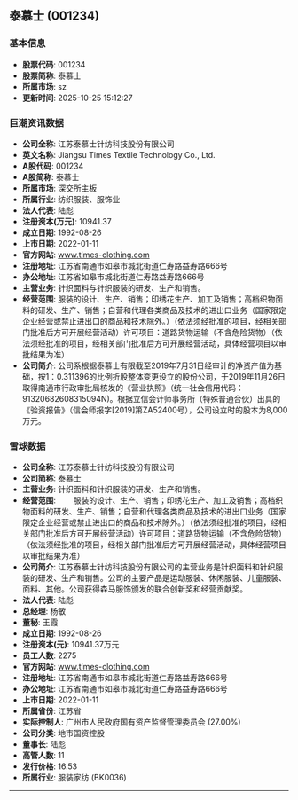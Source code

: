 ## 泰慕士 (001234)

### 基本信息

- **股票代码**: 001234
- **股票简称**: 泰慕士
- **所属市场**: sz
- **更新时间**: 2025-10-25 15:12:27

### 巨潮资讯数据

- **公司全称**: 江苏泰慕士针纺科技股份有限公司
- **英文名称**: Jiangsu Times Textile Technology Co., Ltd.
- **A股代码**: 001234
- **A股简称**: 泰慕士
- **所属市场**: 深交所主板
- **所属行业**: 纺织服装、服饰业
- **法人代表**: 陆彪
- **注册资本(万元)**: 10941.37
- **成立日期**: 1992-08-26
- **上市日期**: 2022-01-11
- **官方网站**: www.times-clothing.com
- **注册地址**: 江苏省南通市如皋市城北街道仁寿路益寿路666号
- **办公地址**: 江苏省如皋市城北街道仁寿路益寿路666号
- **主营业务**: 针织面料与针织服装的研发、生产和销售。
- **经营范围**: 服装的设计、生产、销售；印绣花生产、加工及销售；高档织物面料的研发、生产、销售；自营和代理各类商品及技术的进出口业务（国家限定企业经营或禁止进出口的商品和技术除外。）（依法须经批准的项目，经相关部门批准后方可开展经营活动）许可项目：道路货物运输（不含危险货物）（依法须经批准的项目，经相关部门批准后方可开展经营活动，具体经营项目以审批结果为准）
- **公司简介**: 公司系根据泰慕士有限截至2019年7月31日经审计的净资产值为基础，按1：0.311396的比例折股整体变更设立的股份公司，于2019年11月26日取得南通市行政审批局核发的《营业执照》（统一社会信用代码：91320682608315094N)。根据立信会计师事务所（特殊普通合伙）出具的《验资报告》（信会师报字[2019]第ZA52400号），公司设立时的股本为8,000万元。

### 雪球数据

- **公司全称**: 江苏泰慕士针纺科技股份有限公司
- **公司简称**: 泰慕士
- **主营业务**: 针织面料和针织服装的研发、生产和销售。
- **经营范围**: 　　服装的设计、生产、销售；印绣花生产、加工及销售；高档织物面料的研发、生产、销售；自营和代理各类商品及技术的进出口业务（国家限定企业经营或禁止进出口的商品和技术除外。）（依法须经批准的项目，经相关部门批准后方可开展经营活动）许可项目：道路货物运输（不含危险货物）（依法须经批准的项目，经相关部门批准后方可开展经营活动，具体经营项目以审批结果为准）
- **公司简介**: 江苏泰慕士针纺科技股份有限公司的主营业务是针织面料和针织服装的研发、生产和销售。公司的主要产品是运动服装、休闲服装、儿童服装、面料、其他。公司获得森马服饰颁发的联合创新奖和经营贡献奖。
- **法人代表**: 陆彪
- **总经理**: 杨敏
- **董秘**: 王霞
- **成立日期**: 1992-08-26
- **注册资本(元)**: 10941.37万元
- **员工人数**: 2275
- **官方网站**: www.times-clothing.com
- **注册地址**: 江苏省南通市如皋市城北街道仁寿路益寿路666号
- **办公地址**: 江苏省南通市如皋市城北街道仁寿路益寿路666号
- **上市日期**: 2022-01-11
- **所属省份**: 江苏省
- **实际控制人**: 广州市人民政府国有资产监督管理委员会 (27.00%)
- **公司分类**: 地市国资控股
- **董事长**: 陆彪
- **高管人数**: 11
- **发行价格**: 16.53
- **所属行业**: 服装家纺 (BK0036)

---